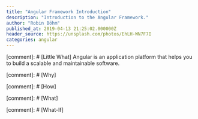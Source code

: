 ```yaml
---
title: "Angular Framework Introduction"
description: "Introduction to the Angular Framework."
author: "Robin Böhm"
published_at: 2019-04-13 21:25:02.000000Z
header_source: https://unsplash.com/photos/EhLH-WN7F7I
categories: angular
---
```


[comment]: # [Little What] 
Angular is an application platform that helps you to build a scalable and maintainable software.

[comment]: # [Why] 


[comment]: # [How]


[comment]: # [What]

[comment]: # [What-If]

